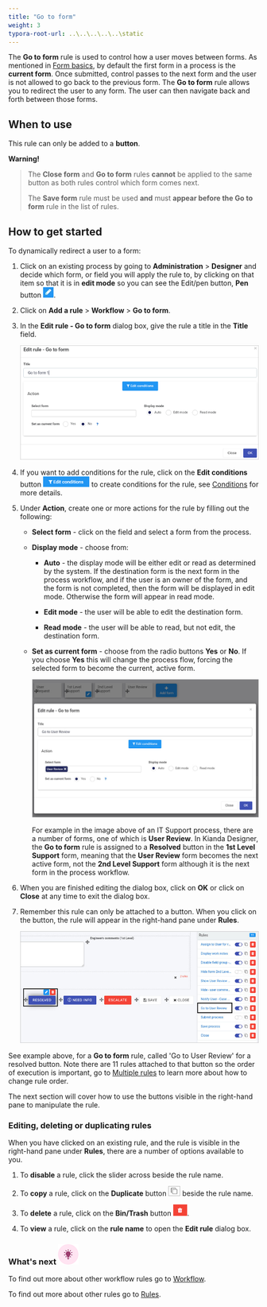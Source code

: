 ```yaml
---
title: "Go to form"
weight: 3
typora-root-url: ..\..\..\..\..\static
---
```


The **Go to form** rule is used to control how a user moves between forms. As mentioned in [Form basics](/platform/application-designer/forms/), by default the first form in a process is the **current form**. Once submitted, control passes to the next form and the user is not allowed to go back to the previous form.  The **Go to form** rule allows you to redirect the user to any form.  The user can then navigate back and forth between those forms.

## When to use

This rule can only be added to a **button**.

**Warning!** 

>
> The **Close form** and **Go to form** rules **cannot** be applied to the same button as both rules control which form comes next.  
>
> The **Save form** rule must be used **and** must **appear before the Go to form** rule in the list of rules.



## How to get started

To dynamically redirect a user to a form:

1. Click on an existing process by going to **Administration** > **Designer** and decide which form, or field you will apply the rule to, by clicking on that item so that it is in **edit mode** so you can see the Edit/pen button,  **Pen** button ![Pen button](/images/penicon.png).

2. Click on **Add a rule** > **Workflow** > **Go to form**. 

3. In the **Edit rule - Go to form** dialog box, give the rule a title in the **Title** field.

   ![Go to form rule](/images/Gotoform.png)

4. If you want to add conditions for the rule, click on the **Edit conditions** button ![Edit conditions button](/images/editconditions.png) to create conditions for the rule, see [Conditions](/platform/rules/general/add-conditions/) for more details.

5. Under **Action**, create one or more actions for the rule by filling out the following:

   - **Select form** - click on the field and select a form from the process. 

   - **Display mode** - choose from:

     - **Auto** - the display mode will be either edit or read as determined by the system.  If the destination form is the next form in the process workflow, and if the user is an owner of the form, and the form is not completed, then the form will be displayed in edit mode.  Otherwise the form will appear in read mode.

     - **Edit mode** - the user will be able to edit the destination form.

     - **Read mode** - the user will be able to read, but not edit, the destination form.

   - **Set as current form** - choose from the radio buttons **Yes** or **No**. If you choose **Yes** this will change the process flow, forcing the selected form to become the current, active form. 

     ![Go to form example](/images/go-to-form-example.jpg)

     For example in the image above of an IT Support process, there are a number of forms, one of which is **User Review**. In Kianda Designer, the **Go to form** rule is assigned to a **Resolved** button in the **1st Level Support** form, meaning that the **User Review** form becomes the next active form, not the **2nd Level Support** form although it is the next form in the process workflow.

6. When you are finished editing the dialog box, click on **OK** or click on **Close** at any time to exit the dialog box.

7. Remember this rule can only be attached to a button. When you click on the button, the rule will appear in the right-hand pane under **Rules**.

   ![Rule on a form field](/images/resolved-go-to-form-eg.jpg)

See example above, for a **Go to form** rule, called 'Go to User Review' for a resolved button. Note there are 11 rules attached to that button so the order of execution is important, go to [Multiple rules](/platform/rules/general/multiple-rules/) to learn more about how to change rule order.

The next section will cover how to use the buttons visible in the right-hand pane to manipulate the rule.

   

### Editing, deleting or duplicating rules

   When you have clicked on an existing rule, and the rule is visible in the right-hand pane under **Rules**, there are a number of options available to you.

   1. To **disable** a rule, click the slider across beside the rule name. 

   2. To **copy** a rule, click on the **Duplicate** button ![Duplicate button](/images/duplicate-button.jpg) beside the rule name. 

   3. To **delete** a rule, click on the **Bin/Trash** button ![Bin/Trash button](/images/bin.png).

   4. To **view** a rule, click on the **rule name** to open the **Edit rule** dialog box.

   

### What's next  ![Idea icon](/images/18.png) ###

To find out more about other workflow rules go to [Workflow](/platform/rules/workflow/).

To find out more about other rules go to [Rules](/platform/rules/).





